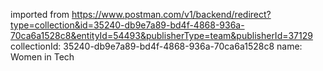 imported from https://www.postman.com/v1/backend/redirect?type=collection&id=35240-db9e7a89-bd4f-4868-936a-70ca6a1528c8&entityId=54493&publisherType=team&publisherId=37129
collectionId: 35240-db9e7a89-bd4f-4868-936a-70ca6a1528c8
name: Women in Tech